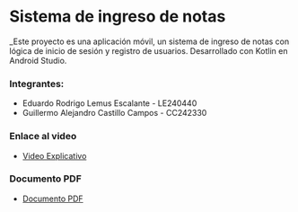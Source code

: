 # Sistema de ingreso de notas
_Este proyecto es una aplicación móvil, un sistema de ingreso de notas con lógica de inicio de sesión y registro de usuarios. Desarrollado con Kotlin en Android Studio.

### Integrantes:
* Eduardo Rodrigo Lemus Escalante - LE240440
* Guillermo Alejandro Castillo Campos - CC242330

### Enlace al video
* [Video Explicativo](https://youtu.be/yX_Ax8JMdsw)

### Documento PDF
* [Documento PDF](https://drive.google.com/file/d/15JKqXprFeDjqywVYwJ30VgYw2Z1dAlzg/view?usp=sharing)
